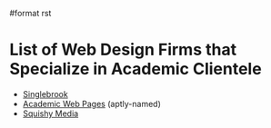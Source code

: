 \#format rst

List of Web Design Firms that Specialize in Academic Clientele
==============================================================

-   [Singlebrook](http://singlebrook.com/)
-   [Academic Web Pages](http://academicwebpages.com/) (aptly-named)
-   [Squishy Media](http://squishymedia.com/)

